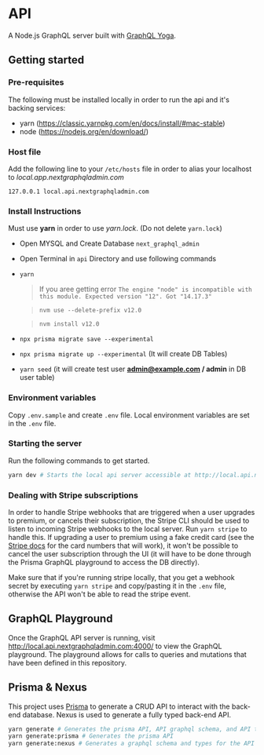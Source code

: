# API

A Node.js GraphQL server built with [GraphQL Yoga](https://github.com/prisma/graphql-yoga).

## Getting started

### Pre-requisites

The following must be installed locally in order to run the api and it's backing services:

- yarn (https://classic.yarnpkg.com/en/docs/install/#mac-stable)
- node (https://nodejs.org/en/download/)

### Host file

Add the following line to your `/etc/hosts` file in order to alias your localhost to *local.app.nextgraphqladmin.com*

```text
127.0.0.1 local.api.nextgraphqladmin.com
```
### Install Instructions

Must use **yarn** in order to use *yarn.lock*. (Do not delete `yarn.lock`)

* Open MYSQL and Create Database `next_graphql_admin`
* Open Terminal in `api` Directory and use following commands
* `yarn`

   > If you aree getting error `The engine "node" is incompatible with this module. Expected version "12". Got "14.17.3"`

   > `nvm use --delete-prefix v12.0`

   > `nvm install v12.0`

* `npx prisma migrate save --experimental`
* `npx prisma migrate up --experimental` (It will create DB Tables)
* `yarn seed` (it will create test user **admin@example.com / admin** in DB user table)

### Environment variables

Copy `.env.sample` and create `.env` file. Local environment variables are set in the `.env` file.

### Starting the server

Run the following commands to get started.

```bash
yarn dev # Starts the local api server accessible at http://local.api.nextgraphqladmin.com:4000
```

### Dealing with Stripe subscriptions

In order to handle Stripe webhooks that are triggered when a user upgrades to premium, or cancels their subscription, the Stripe CLI should be used to listen to incoming Stripe webhooks to the local server. Run `yarn stripe` to handle this. If upgrading a user to premium using a fake credit card (see the [Stripe docs](https://stripe.com/docs/billing/subscriptions/set-up-subscription#test-integration) for the card numbers that will work), it won't be possible to cancel the user subscription through the UI (it will have to be done through the Prisma GraphQL playground to access the DB directly).

Make sure that if you're running stripe locally, that you get a webhook secret by executing `yarn stripe` and copy/pasting it in the `.env` file, otherwise the API won't be able to read the stripe event.

## GraphQL Playground

Once the GraphQL API server is running, visit http://local.api.nextgraphqladmin.com:4000/ to view the GraphQL playground. The playground allows for calls to queries and mutations that have been defined in this repository.

## Prisma & Nexus

This project uses [Prisma](https://www.prisma.io/) to generate a CRUD API to interact with the back-end database. Nexus is used to generate a fully typed back-end API.

```bash
yarn generate # Generates the prisma API, API graphql schema, and API types
yarn generate:prisma # Generates the prisma API
yarn generate:nexus # Generates a graphql schema and types for the API
```
